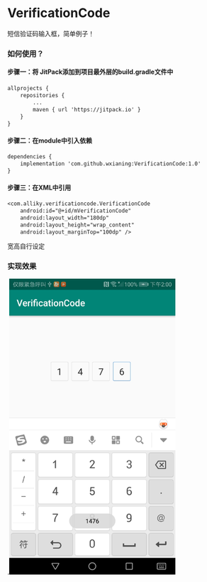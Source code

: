 # VerificationCode
短信验证码输入框，简单例子！

### 如何使用？

#### 步骤一：将 JitPack添加到项目最外层的build.gradle文件中 

	allprojects {
		repositories {
			...
			maven { url 'https://jitpack.io' }
		}
	}
  
#### 步骤二：在module中引入依赖

	dependencies {
		implementation 'com.github.wxianing:VerificationCode:1.0'
	}

#### 步骤三：在XML中引用

	<com.alliky.verificationcode.VerificationCode
        android:id="@+id/mVerificationCode"
        android:layout_width="180dp"
        android:layout_height="wrap_content"
        android:layout_marginTop="100dp" />
	
宽高自行设定

### 实现效果

.<img src="https://github.com/wxianing/VerificationCode/blob/master/image/20191008140031.jpg" width="375" height="667" />

